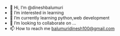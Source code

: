 - 👋 Hi, I’m @dineshbalumuri
- 👀 I’m interested in learning
- 🌱 I’m currently learning python,web development
- 💞️ I’m looking to collaborate on ...
- 📫 How to reach me balumuridinesh100@gmail.com

<!---
dineshbalumuri/dineshbalumuri is a ✨ special ✨ repository because its `README.md` (this file) appears on your GitHub profile.
You can click the Preview link to take a look at your changes.
--->
